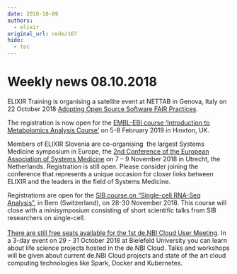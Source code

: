 ```yaml
---
date: 2018-10-09
authors:
  - elixir
original_url: node/167
hide:
  - toc
---
```


# Weekly news 08.10.2018

<p>ELIXIR Training is organising a satellite event at NETTAB in Genova, Italy on 22 October 2018&nbsp;<a href="https://elixir-europe.us4.list-manage.com/track/click?u=751beffce2e491f94d6f66918&amp;id=ecacce39ef&amp;e=64fa86a9a6" target="_blank">Adopting Open Source Software FAIR Practices</a>.</p>

<p>The registration is now open for the&nbsp;<a href="https://elixir-europe.us4.list-manage.com/track/click?u=751beffce2e491f94d6f66918&amp;id=36e89be620&amp;e=64fa86a9a6" target="_blank">EMBL-EBI course ‘Introduction to Metabolomics Analysis Course’</a>&nbsp;on 5-8 February 2019 in Hinxton, UK.</p>

<p>Members of ELIXIR Slovenia are co-organising &nbsp;the largest Systems Medicine symposium in Europe, the&nbsp;<a href="https://elixir-europe.us4.list-manage.com/track/click?u=751beffce2e491f94d6f66918&amp;id=2709ac5e44&amp;e=64fa86a9a6" target="_blank">2nd Conference of the European Association of Systems Medicine</a>&nbsp;on 7 – 9 November 2018 in Utrecht, the Netherlands. Registration is still open. Please consider joining the conference that represents a unique occasion for closer links between ELIXIR and the leaders in the field of Systems Medicine.</p>

<p>Registrations are open for the&nbsp;<a href="https://elixir-europe.us4.list-manage.com/track/click?u=751beffce2e491f94d6f66918&amp;id=553ecc4ae4&amp;e=64fa86a9a6" target="_blank">SIB course on “Single-cell RNA-Seq Analysis”</a>, in Bern (Switzerland), on 28-30 November 2018. This course will close with a minisymposium consisting of short scientific talks from SIB researchers on single-cell.<br />
<br />
<a href="https://elixir-europe.us4.list-manage.com/track/click?u=751beffce2e491f94d6f66918&amp;id=4e679447e2&amp;e=64fa86a9a6" target="_blank">There are still free seats available for the 1st de.NBI Cloud User Meeting</a>. In a 3-day event on 29 - 31 October 2018 at Bielefeld University you can learn about life science projects hosted in the de.NBI Cloud. Talks and workshops will be given about current de.NBI Cloud projects and state of the art cloud computing technologies like Spark, Docker and Kubernetes.</p>

<p>&nbsp;</p>

<p>&nbsp;</p>

